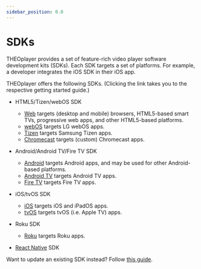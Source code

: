 ```yaml
---
sidebar_position: 0.0
---
```


# SDKs

THEOplayer provides a set of feature-rich video player software development kits (SDKs).
Each SDK targets a set of platforms.
For example, a developer integrates the iOS SDK in their iOS app.

THEOplayer offers the following SDKs. (Clicking the link takes you to the respective getting started guide.)

- HTML5/Tizen/webOS SDK

  - [Web](./01-web/00-getting-started.mdx) targets (desktop and mobile) browsers, HTML5-based smart TVs, progressive web apps, and other HTML5-based platforms.
  - [webOS](./07-webos/00-getting-started.md) targets LG webOS apps.
  - [Tizen](./08-tizen/00-getting-started.md) targets Samsung Tizen apps.
  - [Chromecast](./06-chromecast/00-getting-started.md) targets (custom) Chromecast apps.

- Android/Android TV/Fire TV SDK

  - [Android](02-android/00-getting-started.md) targets Android apps, and may be used for other Android-based platforms.
  - [Android TV](./04-android-tv/00-getting-started.md) targets Android TV apps.
  - [Fire TV](./10-fire-tv/00-getting-started.md) targets Fire TV apps.

- iOS/tvOS SDK

  - [iOS](03-ios/00-getting-started.md) targets iOS and iPadOS apps.
  - [tvOS](./05-tvos/00-getting-started.md) targets tvOS (i.e. Apple TV) apps.

- Roku SDK

  - [Roku](./09-roku/00-getting-started.mdx) targets Roku apps.

- [React Native](../../external/react-native/doc/getting-started.md) SDK

Want to update an existing SDK instead? Follow [this guide](./01-how-to-update-a-sdk.md).
